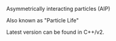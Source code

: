 Asymmetrically interacting particles (AIP)

Also known as "Particle Life"

Latest version can be found in C++/v2.
